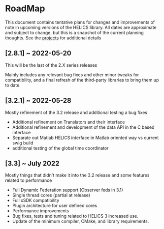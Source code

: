 # RoadMap

This document contains tentative plans for changes and improvements of note in upcoming versions of the HELICS library. All dates are approximate and subject to change, but this is a snapshot of the current planning thoughts. See the [projects](https://github.com/GMLC-TDC/HELICS/projects) for additional details

## \[2.8.1\] ~ 2022-05-20

This will be the last of the 2.X series releases

Mainly includes any relevant bug fixes and other minor tweaks for compatibility, and a final refresh of the third-party libraries to bring them up to date.

## \[3.2.1\] ~ 2022-05-28

Mostly refinement of the 3.2 release and additional testing a bug fixes

- Additional refinement on Translators and their interface
- Additional refinement and development of the data API in the C based interface
- Separate out Matlab HELICS interface in Matlab oriented way vs current swig build
- additional testing of the global time coordinator

## \[3.3\] ~ July 2022

Mostly things that didn't make it into the 3.2 release and some features related to performance

- Full Dynamic Federation support (Observer feds in 3.1)
- Single thread cores (partial at release)
- Full xSDK compatibility
- Plugin architecture for user defined cores
- Performance improvements
- Bug fixes, tests and tuning related to HELICS 3 increased use.
- Update of the minimum compiler, CMake, and library requirements.
